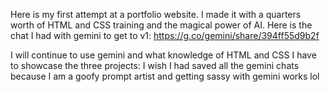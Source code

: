 Here is my first attempt at a portfolio website. I made it with a quarters worth of HTML and CSS training and the magical power of AI. Here is the chat I had with gemini to get to v1: https://g.co/gemini/share/394ff55d9b2f

I will continue to use gemini and what knowledge of HTML and CSS I have to showcase the three projects: 
I wish I had saved all the gemini chats because I am a goofy prompt artist and getting sassy with gemini works lol 
